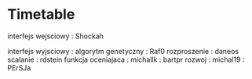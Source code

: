 Timetable
==============

interfejs wejsciowy : Shockah

interfejs wyjsciowy : 
algorytm genetyczny : Raf0
rozproszenie        : daneos
scalanie            : rdstein
funkcja oceniajaca  : michallk
                    : bartpr
rozwoj              : michal19
                    : PErSJa
